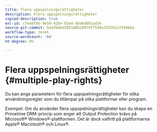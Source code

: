 ```yaml
---
title: Flera uppspelningsrättigheter
description: Flera uppspelningsrättigheter
copied-description: true
exl-id: c7ee6f8e-9e59-42be-82e4-dbe6db91ad3e
source-git-commit: be43bbbd1051886c8979ff590a3197b2a7249b6a
workflow-type: tm+mt
source-wordcount: '66'
ht-degree: 0%

---
```


# Flera uppspelningsrättigheter {#multiple-play-rights}

Du kan ange parametern för flera uppspelningsrättigheter för olika användningsregler som du tillämpar på olika plattformar eller program.

Exempel: Om du använder flera uppspelningsrättigheter kan du skapa en Primetime DRM-princip som anger att Output Protection krävs på Microsoft® Windows®-plattformen. Det är dock valfritt på plattformarna Apple® Macintosh® och Linux®.
